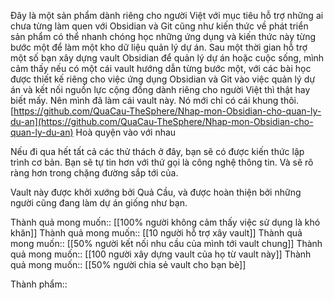 Đây là một sản phẩm dành riêng cho người Việt với mục tiêu hỗ trợ những ai chưa từng làm quen với Obsidian và Git cũng như kiến thức về phát triển sản phẩm có thể nhanh chóng học những ứng dụng và kiến thức này từng bước một để làm một kho dữ liệu quản lý dự án. Sau một thời gian hỗ trợ một số bạn xây dựng vault Obsidian để quản lý dự án hoặc cuộc sống, mình cảm thấy nếu có một cái vault hướng dẫn từng bước một, với các bài học được thiết kế riêng cho việc ứng dụng Obsidian và Git vào việc quản lý dự án và kết nối nguồn lực cộng đồng dành riêng cho người Việt thì thật hay biết mấy. Nên mình đã làm cái vault này. Nó mới chỉ có cái khung thôi. [https://github.com/QuaCau-TheSphere/Nhap-mon-Obsidian-cho-quan-ly-du-an](https://github.com/QuaCau-TheSphere/Nhap-mon-Obsidian-cho-quan-ly-du-an) Hoà quyện vào với nhau

Nếu đi qua hết tất cả các thử thách ở đây, bạn sẽ có được kiến thức lập trình cơ bản. Bạn sẽ tự tin hơn với thứ gọi là công nghệ thông tin. Và sẽ rõ ràng hơn trong chặng đường sắp tới của.

Vault này được khởi xướng bởi Quả Cầu, và được hoàn thiện bởi những người cũng đang làm dự án giống như bạn.

Thành quả mong muốn:: [[100% người không cảm thấy việc sử dụng là khó khăn]]
Thành quả mong muốn:: [[10 người hỗ trợ xây vault]]
Thành quả mong muốn:: [[50% người kết nối nhu cầu của mình tới vault chung]]
Thành quả mong muốn:: [[100 người xây dựng vault của họ từ vault này]]
Thành quả mong muốn:: [[50% người chia sẻ vault cho bạn bè]]

Thành phẩm:: 